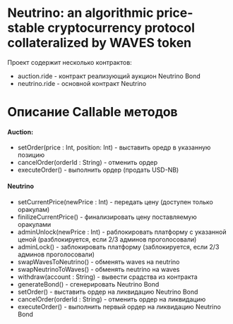 # Neutrino: an algorithmic price-stable cryptocurrency protocol collateralized by WAVES token
Проект содержит несколько контрактов:
* auction.ride - контракт реализующий аукцион Neutrino Bond
* neutrino.ride - основной контракт Neutrino

# Описание Callable методов
#### Auction:
* setOrder(price : Int, position: Int) - выставить оредр в указанную позицию
* cancelOrder(orderId : String) - отменить ордер
* executeOrder()  - выполнить ордер (продать USD-NB)
#### Neutrino
* setCurrentPrice(newPrice : Int) - передать цену (доступен только оракулам)
* finilizeCurrentPrice()  - финализировать цену поставляемую оракулами
* adminUnlock(newPrice : Int) - раблокировать платформу с указанной ценой (разблокируется, если 2/3 админов проголосовали)
* adminLock() - заблокировать платформу (заблокируется, если 2/3 админов проголосовали)
* swapWavesToNeutrino() - обменять waves на neutrino
* swapNeutrinoToWaves() - обменять neutrino на waves 
* withdraw(account : String) - вывести срадства из контракта 
* generateBond()  - сгенерировать Neutrino Bond
* setOrder() - выставить ордер на ликвидацию Neutrino Bond
* cancelOrder(orderId : String) - отменить ордер на ликвидацию
* executeOrder() - выполнить первый ордер на ликвидацию Neutrino Bond

